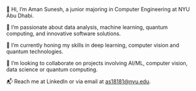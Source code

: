 👋 Hi, I’m Aman Sunesh, a junior majoring in Computer Engineering at NYU Abu Dhabi.


🧠 I’m passionate about data analysis, machine learning, quantum computing, and innovative software solutions.

🔧 I’m currently honing my skills in deep learning, computer vision and quantum technologies.

🤝 I’m looking to collaborate on projects involving AI/ML, computer vision, data science or quantum computing.

📬 Reach me at LinkedIn or via email at as18181@nyu.edu.
